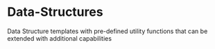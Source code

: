 # Data-Structures
Data Structure templates with pre-defined utility functions that can be extended with additional capabilities 
